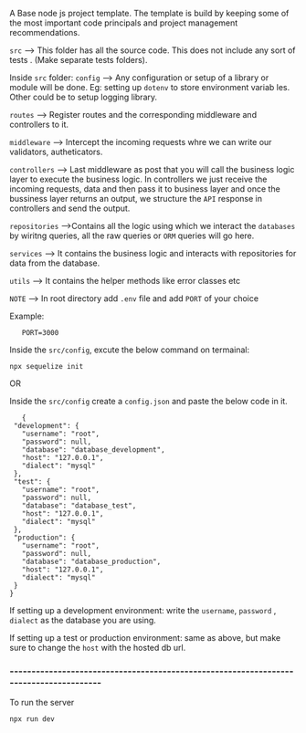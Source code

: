 A Base node js project template. The template is build by keeping some of the most important code principals and project management recommendations.


`src` --> This folder has all the source code. This does not include any sort of tests . (Make separate tests folders).

Inside `src` folder:
`config` --> Any configuration or setup of a library or module will be done.
Eg: setting up `dotenv`  to store environment variab les. Other could be to setup logging library.

`routes` --> Register routes and the corresponding middleware and controllers to it.

`middleware` --> Intercept the incoming requests whre we can write our validators, autheticators.

`controllers` --> Last middleware as post that you will call the business logic layer to execute the business logic. In controllers we just receive the incoming requests, data and then pass it to business layer and once the bussiness layer returns an output, we structure the `API` response in controllers and send the output.

`repositories` -->Contains all the logic using which we interact the `databases` by wiritng queries, all the raw queries or `ORM`
 queries will go here.

 `services` --> It contains the business logic and interacts with repositories for data from the database.

 `utils` --> It contains the helper methods like error classes etc  

 `NOTE` --> In root directory add `.env` file and add `PORT` of your choice

 Example:
 ```
    PORT=3000
 ```
  Inside the `src/config`, excute the below command on termainal:
  ```
  npx sequelize init
  ```
  
  OR 


  Inside the `src/config` create a `config.json` and paste the below code in it.

 ```
    {
  "development": {
    "username": "root",
    "password": null,
    "database": "database_development",
    "host": "127.0.0.1",
    "dialect": "mysql"
  },
  "test": {
    "username": "root",
    "password": null,
    "database": "database_test",
    "host": "127.0.0.1",
    "dialect": "mysql"
  },
  "production": {
    "username": "root",
    "password": null,
    "database": "database_production",
    "host": "127.0.0.1",
    "dialect": "mysql"
  }
}

 ```
If setting up a development environment:
 write the `username`, `password` , `dialect` as the database you are using.

If setting up a test or production environment:
  same as above, but make sure to change the `host` with the hosted db url.

### --------------------------------------------------------------------------------------
To run the server
```
npx run dev

```